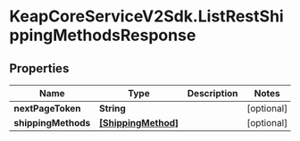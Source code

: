 # KeapCoreServiceV2Sdk.ListRestShippingMethodsResponse

## Properties

Name | Type | Description | Notes
------------ | ------------- | ------------- | -------------
**nextPageToken** | **String** |  | [optional] 
**shippingMethods** | [**[ShippingMethod]**](ShippingMethod.md) |  | [optional] 


